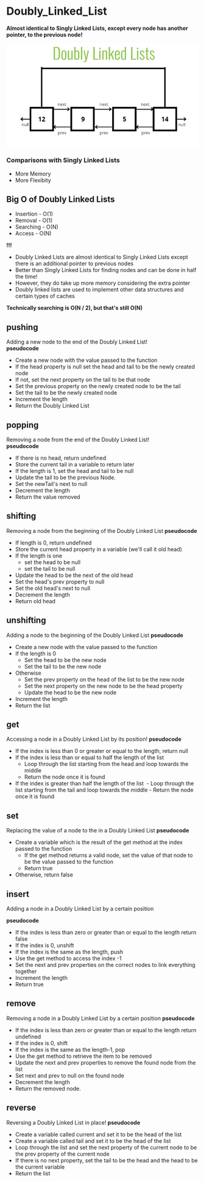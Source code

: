 # Doubly_Linked_List

**Almost identical to Singly Linked Lists, except every node has another pointer, to the previous node!**

!["This is a doubly Linked List image"](../../assets/Images/doubly_linked_list.PNG)

### Comparisons with Singly Linked Lists

- More Memory
- More Flexibity

## Big O of Doubly Linked Lists

- Insertion - O(1)
- Removal - O(1)
- Searching - O(N)
- Access - O(N)


**!!!**

- Doubly Linked Lists are almost identical to Singly Linked Lists except there is an additional pointer to previous nodes
- Better than Singly Linked Lists for finding nodes and can be done in half the time!
- However, they do take up more memory considering the extra pointer
- Doubly linked lists are used to implement other data structures and certain types of caches

**Technically searching is O(N / 2), but that's still O(N)**

## pushing

Adding a new node to the end of the Doubly Linked List!  
**pseudocode**

- Create a new node with the value passed to the function
- If the head property is null set the head and tail to be the newly created node
- If not, set the next property on the tail to be that node
- Set the previous property on the newly created node to be the tail
- Set the tail to be the newly created node
- Increment the length
- Return the Doubly Linked List

## popping

Removing a node from the end of the Doubly Linked List!  
**pseudocode**

- If there is no head, return undefined
- Store the current tail in a variable to return later
- If the length is 1, set the head and tail to be null
- Update the tail to be the previous Node.
- Set the newTail's next to null
- Decrement the length
- Return the value removed

## shifting

Removing a node from the beginning of the Doubly Linked List
**pseudocode**

- If length is 0, return undefined
- Store the current head property in a variable (we'll call it old head)
- If the length is one
  - set the head to be null
  - set the tail to be null
- Update the head to be the next of the old head
- Set the head's prev property to null
- Set the old head's next to null
- Decrement the length
- Return old head

## unshifting

Adding a node to the beginning of the Doubly Linked List
**pseudocode**

- Create a new node with the value passed to the function
- If the length is 0
  - Set the head to be the new node
  - Set the tail to be the new node
- Otherwise
  - Set the prev property on the head of the list to be the new node
  - Set the next property on the new node to be the head property
  - Update the head to be the new node
- Increment the length
- Return the list

## get

Accessing a node in a Doubly Linked List by its position!
**pseudocode**

- If the index is less than 0 or greater or equal to the length, return null
- If the index is less than or equal to half the length of the list
  - Loop through the list starting from the head and loop towards the middle
  - Return the node once it is found
- If the index is greater than half the length of the list
  ​ - Loop through the list starting from the tail and loop towards the middle - Return the node once it is found

## set

Replacing the value of a node to the in a Doubly Linked List
**pseudocode**

- Create a variable which is the result of the get method at the index passed to the function
  - If the get method returns a valid node, set the value of that node to be the value passed to the function
  - Return true
- Otherwise, return false

## insert

Adding a node in a Doubly Linked List by a certain position

**pseudocode**

- If the index is less than zero or greater than or equal to the length return false
- If the index is 0, unshift
- If the index is the same as the length, push
- Use the get method to access the index -1
- Set the next and prev properties on the correct nodes to link everything together
- Increment the length
- Return true

## remove

Removing a node in a Doubly Linked List by a certain position
**pseudocode**

- If the index is less than zero or greater than or equal to the length return undefined
- If the index is 0, shift
- If the index is the same as the length-1, pop
- Use the get method to retrieve the item to be removed
- Update the next and prev properties to remove the found node from the list
- Set next and prev to null on the found node
- Decrement the length
- Return the removed node.

## reverse

Reversing a Doubly Linked List in place!
**pseudocode**

- Create a variable called current and set it to be the head of the list
- Create a variable called tail and set it to be the head of the list
- Loop through the list and set the next property of the current node to be the prev property of the current node
- If there is no next property, set the tail to be the head and the head to be the current variable
- Return the list
